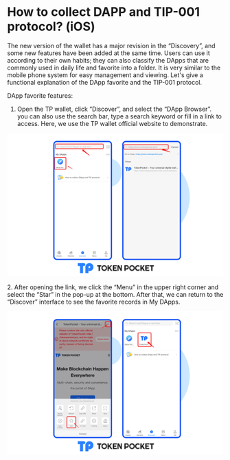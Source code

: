 # How to collect DAPP and TIP-001 protocol? (iOS)

The new version of the wallet has a major revision in the “Discovery”, and some new features have been added at the same time. Users can use it according to their own habits; they can also classify the DApps that are commonly used in daily life and favorite into a folder. It is very similar to the mobile phone system for easy management and viewing. Let's give a functional explanation of the DApp favorite and the TIP-001 protocol.&#x20;

DApp favorite features:

1. Open the TP wallet, click “Discover”, and select the “DApp Browser”. you can also use the search bar, type a search keyword or fill in a link to access. Here, we use the TP wallet official website to demonstrate.

![](../.gitbook/assets/收藏1.png)

2\. After opening the link, we click the “Menu” in the upper right corner and select the “Star” in the pop-up at the bottom. After that, we can return to the “Discover” interface to see the favorite records in My DApps.

![](../.gitbook/assets/收藏2.png)
